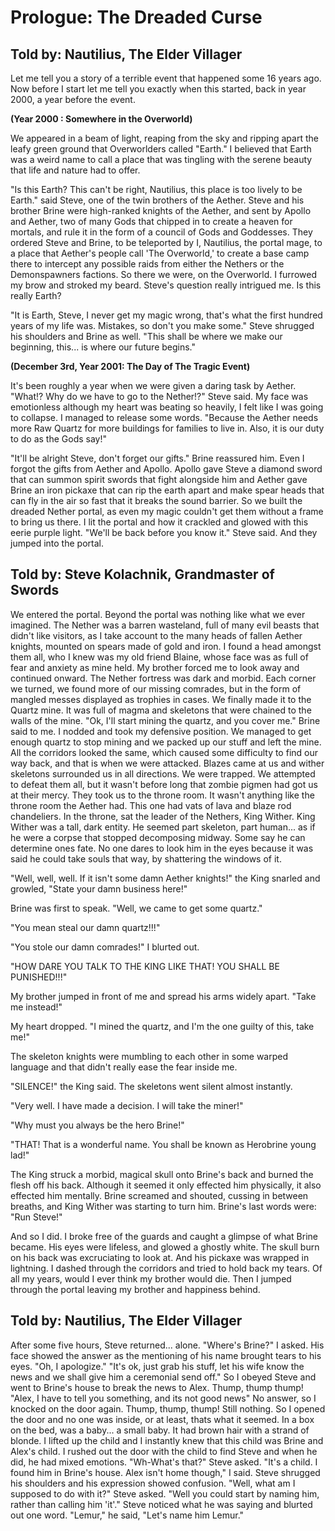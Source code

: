 # Prologue: The Dreaded Curse

## Told by: Nautilius, The Elder Villager
Let me tell you a story of a terrible event that happened some 16 years ago. Now before I start let me tell you exactly when this started, back in year 2000, a year before the event.

**(Year 2000 : Somewhere in the Overworld)**


We appeared in a beam of light, reaping from the sky and ripping apart the leafy green ground that Overworlders called "Earth." I believed that Earth was a weird name to call a place that was tingling with the serene beauty that life and nature had to offer.

"Is this Earth? This can't be right, Nautilius, this place is too lively to be Earth." said Steve, one of the twin brothers of the Aether. Steve and his brother Brine were high-ranked knights of the Aether, and sent by Apollo and Aether, two of many Gods that chipped in to create a heaven for mortals, and rule it in the form of a council of Gods and Goddesses. They ordered Steve and Brine, to be teleported by I, Nautilius, the portal mage, to a place that Aether's people call 'The Overworld,' to create a base camp there to intercept any possible raids from either the Nethers or the Demonspawners factions. So there we were, on the Overworld. I furrowed my brow and stroked my beard. Steve's question really intrigued me. Is this really Earth?

"It is Earth, Steve, I never get my magic wrong, that's what the first hundred years of my life was. Mistakes, so don't you make some." Steve shrugged his shoulders and Brine as well. "This shall be where we make our beginning, this... is where our future begins."

**(December 3rd, Year 2001: The Day of The Tragic Event)**


It's been roughly a year when we were given a daring task by Aether. "What!? Why do we have to go to the Nether!?" Steve said. My face was emotionless although my heart was beating so heavily, I felt like I was going to collapse. I managed to release some words. "Because the Aether needs more Raw Quartz for more buildings for families to live in. Also, it is our duty to do as the Gods say!"

"It'll be alright Steve, don't forget our gifts." Brine reassured him. Even I forgot the gifts from Aether and Apollo. Apollo gave Steve a diamond sword that can summon spirit swords that fight alongside him and Aether gave Brine an iron pickaxe that can rip the earth apart and make spear heads that can fly in the air so fast that it breaks the sound barrier. So we built the dreaded Nether portal, as even my magic couldn't get them without a frame to bring us there. I lit the portal and how it crackled and glowed with this eerie purple light. "We'll be back before you know it." Steve said. And they jumped into the portal.

## Told by: Steve Kolachnik, Grandmaster of Swords
We entered the portal. Beyond the portal was nothing like what we ever imagined. The Nether was a barren wasteland, full of many evil beasts that didn't like visitors, as I take account to the many heads of fallen Aether knights, mounted on spears made of gold and iron. I found a head amongst them all, who I knew was my old friend Blaine, whose face was as full of fear and anxiety as mine held. My brother forced me to look away and continued onward. The Nether fortress was dark and morbid. Each corner we turned, we found more of our missing comrades, but in the form of mangled messes displayed as trophies in cases. We finally made it to the Quartz mine. It was full of magma and skeletons that were chained to the walls of the mine. "Ok, I'll start mining the quartz, and you cover me." Brine said to me. I nodded and took my defensive position. We managed to get enough quartz to stop mining and we packed up our stuff and left the mine. All the corridors looked the same, which caused some difficulty to find our way back, and that is when we were attacked. Blazes came at us and wither skeletons surrounded us in all directions. We were trapped. We attempted to defeat them all, but it wasn't before long that zombie pigmen had got us at their mercy. They took us to the throne room. It wasn't anything like the throne room the Aether had. This one had vats of lava and blaze rod chandeliers. In the throne, sat the leader of the Nethers, King Wither. King Wither was a tall, dark entity. He seemed part skeleton, part human... as if he were a corpse that stopped decomposing midway. Some say he can determine ones fate. No one dares to look him in the eyes because it was said he could take souls that way, by shattering the windows of it.

"Well, well, well. If it isn't some damn Aether knights!" the King snarled and growled, "State your damn business here!"

Brine was first to speak. "Well, we came to get some quartz."

"You mean steal our damn quartz!!!"

"You stole our damn comrades!" I blurted out.

"HOW DARE YOU TALK TO THE KING LIKE THAT! YOU SHALL BE PUNISHED!!!"

My brother jumped in front of me and spread his arms widely apart. "Take me instead!"

My heart dropped. "I mined the quartz, and I'm the one guilty of this, take me!"

The skeleton knights were mumbling to each other in some warped language and that didn't really ease the fear inside me.

"SILENCE!" the King said. The skeletons went silent almost instantly.

"Very well. I have made a decision. I will take the miner!"

"Why must you always be the hero Brine!"

"THAT! That is a wonderful name. You shall be known as Herobrine young lad!"

The King struck a morbid, magical skull onto Brine's back and burned the flesh off his back. Although it seemed it only effected him physically, it also effected him mentally. Brine screamed and shouted, cussing in between breaths, and King Wither was starting to turn him. Brine's last words were: "Run Steve!"

And so I did. I broke free of the guards and caught a glimpse of what Brine became. His eyes were lifeless, and glowed a ghostly white. The skull burn on his back was excruciating to look at. And his pickaxe was wrapped in lightning. I dashed through the corridors and tried to hold back my tears. Of all my years, would I ever think my brother would die. Then I jumped through the portal leaving my brother and happiness behind.

## Told by: Nautilius, The Elder Villager
After some five hours, Steve returned... alone. "Where's Brine?" I asked. His face showed the answer as the mentioning of his name brought tears to his eyes. "Oh, I apologize."
"It's ok, just grab his stuff, let his wife know the news and we shall give him a ceremonial send off." So I obeyed Steve and went to Brine's house to break the news to Alex. Thump, thump thump!
"Alex, I have to tell you something, and its not good news"
No answer, so I knocked on the door again. Thump, thump, thump! Still nothing. So I opened the door and no one was inside, or at least, thats what it seemed. In a box on the bed, was a baby... a small baby. It had brown hair with a strand of blonde. I lifted up the child and I instantly knew that this child was Brine and Alex's child. I rushed out the door with the child to find Steve and when he did, he had mixed emotions. "Wh-What's that?" Steve asked.
"It's a child. I found him in Brine's house. Alex isn't home though," I said. Steve shrugged his shoulders and his expression showed confusion.
"Well, what am I supposed to do with it?" Steve asked.
"Well you could start by naming him, rather than calling him 'it'."
Steve noticed what he was saying and blurted out one word.
"Lemur," he said, "Let's name him Lemur."

